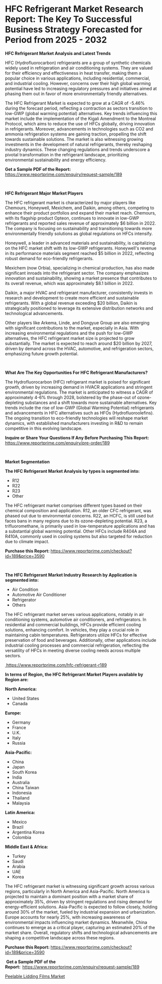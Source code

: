 <p><h1>HFC Refrigerant Market Research Report: The Key To Successful Business Strategy Forecasted for Period from 2025 - 2032</h1></p><p><strong>HFC Refrigerant Market Analysis and Latest Trends</strong></p>
<p><p>HFC (Hydrofluorocarbon) refrigerants are a group of synthetic chemicals widely used in refrigeration and air conditioning systems. They are valued for their efficiency and effectiveness in heat transfer, making them a popular choice in various applications, including residential, commercial, and industrial cooling. However, concerns over their high global warming potential have led to increasing regulatory pressures and initiatives aimed at phasing them out in favor of more environmentally friendly alternatives.</p><p>The HFC Refrigerant Market is expected to grow at a CAGR of -5.46% during the forecast period, reflecting a contraction as sectors transition to low-GWP (global warming potential) alternatives. Key trends influencing this market include the implementation of the Kigali Amendment to the Montreal Protocol, which aims to reduce the use of HFCs globally, driving innovation in refrigerants. Moreover, advancements in technologies such as CO2 and ammonia refrigeration systems are gaining traction, propelling the shift towards sustainable solutions. The market is also witnessing growing investments in the development of natural refrigerants, thereby reshaping industry dynamics. These changing regulations and trends underscore a pivotal transformation in the refrigerant landscape, prioritizing environmental sustainability and energy efficiency.</p></p>
<p><strong>Get a Sample PDF of the Report:&nbsp;</strong> <a href="https://www.reportprime.com/enquiry/request-sample/189?utm_campaign=2810&utm_medium=2&utm_source=Github&utm_content=ia&utm_term=18032025&utm_id=hfc-refrigerant">https://www.reportprime.com/enquiry/request-sample/189</a></p>
<p>&nbsp;</p>
<p><strong>HFC Refrigerant Major Market Players</strong></p>
<p><p>The HFC refrigerant market is characterized by major players like Chemours, Honeywell, Mexichem, and Daikin, among others, competing to enhance their product portfolios and expand their market reach. Chemours, with its flagship product Opteon, continues to innovate in low-GWP refrigerants and reported sales revenue of approximately $6 billion in 2022. The company is focusing on sustainability and transitioning towards more environmentally friendly solutions as global regulations on HFCs intensify.</p><p>Honeywell, a leader in advanced materials and sustainability, is capitalizing on the HFC market shift with its low-GWP refrigerants. Honeywell's revenue in its performance materials segment reached $5 billion in 2022, reflecting robust demand for eco-friendly refrigerants.</p><p>Mexichem (now Orbia), specializing in chemical production, has also made significant inroads into the refrigerant sector. The company emphasizes innovation and sustainability, showing a market presence that contributes to its overall revenue, which was approximately $8.1 billion in 2022.</p><p>Daikin, a major HVAC and refrigerant manufacturer, consistently invests in research and development to create more efficient and sustainable refrigerants. With a global revenue exceeding $20 billion, Daikin is strategically positioned to leverage its extensive distribution networks and technological advancements.</p><p>Other players like Arkema, Linde, and Dongyue Group are also emerging with significant contributions to the market, especially in Asia. With increasing environmental regulations and the push for low-GWP alternatives, the HFC refrigerant market size is projected to grow substantially. The market is expected to reach around $20 billion by 2027, driven by demand across the HVAC, automotive, and refrigeration sectors, emphasizing future growth potential.</p></p>
<p>&nbsp;</p>
<p><strong>What Are The Key Opportunities For HFC Refrigerant Manufacturers?</strong></p>
<p><p>The Hydrofluorocarbon (HFC) refrigerant market is poised for significant growth, driven by increasing demand in HVACR applications and stringent environmental regulations. The market is anticipated to witness a CAGR of approximately 4-6% through 2028, bolstered by the phase-out of ozone-depleting substances and a shift towards more sustainable alternatives. Key trends include the rise of low-GWP (Global Warming Potential) refrigerants and advancements in HFC alternatives such as HFOs (Hydrofluoroolefins). The ongoing transition to eco-friendly technologies will reshape market dynamics, with established manufacturers investing in R&D to remain competitive in this evolving landscape.</p></p>
<p><strong>Inquire or Share Your Questions If Any Before Purchasing This Report:</strong> <a href="https://www.reportprime.com/enquiry/pre-order/189?utm_campaign=2810&utm_medium=2&utm_source=Github&utm_content=ia&utm_term=18032025&utm_id=hfc-refrigerant">https://www.reportprime.com/enquiry/pre-order/189</a></p>
<p>&nbsp;</p>
<p><strong>Market Segmentation</strong></p>
<p><strong>The HFC Refrigerant Market Analysis by types is segmented into:</strong></p>
<p><ul><li>R12</li><li>R22</li><li>R23</li><li>Other</li></ul></p>
<p><p>The HFC refrigerant market comprises different types based on their chemical composition and application. R12, an older CFC refrigerant, was phased out due to environmental concerns. R22, an HCFC, is still used but faces bans in many regions due to its ozone-depleting potential. R23, a trifluoromethane, is primarily used in low-temperature applications and has a substantial global warming potential. Other HFCs include R404A and R410A, commonly used in cooling systems but also targeted for reduction due to climate impact.</p></p>
<p><strong>Purchase this Report:&nbsp;</strong><a href="https://www.reportprime.com/checkout?id=189&price=3590&utm_campaign=2810&utm_medium=2&utm_source=Github&utm_content=ia&utm_term=18032025&utm_id=hfc-refrigerant">https://www.reportprime.com/checkout?id=189&price=3590</a></p>
<p>&nbsp;</p>
<p><strong>The HFC Refrigerant Market Industry Research by Application is segmented into:</strong></p>
<p><ul><li>Air Condition</li><li>Automotive Air Conditioner</li><li>Refrigerator</li><li>Others</li></ul></p>
<p><p>The HFC refrigerant market serves various applications, notably in air conditioning systems, automotive air conditioners, and refrigerators. In residential and commercial buildings, HFCs provide efficient cooling solutions, enhancing comfort. In vehicles, they play a crucial role in maintaining cabin temperatures. Refrigerators utilize HFCs for effective preservation of food and beverages. Additionally, other applications include industrial cooling processes and commercial refrigeration, reflecting the versatility of HFCs in meeting diverse cooling needs across multiple sectors.</p></p>
<p><a href="https://www.reportprime.com/hfc-refrigerant-r189?utm_campaign=2810&utm_medium=2&utm_source=Github&utm_content=ia&utm_term=18032025&utm_id=hfc-refrigerant">&nbsp;https://www.reportprime.com/hfc-refrigerant-r189</a></p>
<p><strong>In terms of Region, the HFC Refrigerant Market Players available by Region are:</strong></p>
<p>
    <p> <strong> North America: </strong>
        <ul>
            <li>United States</li>
            <li>Canada</li>
        </ul>
        </p> 
    <p> <strong> Europe: </strong>
        <ul>
            <li>Germany</li>
            <li>France</li>
            <li>U.K.</li>
            <li>Italy</li>
            <li>Russia</li>
        </ul>
        </p> 
    <p> <strong> Asia-Pacific: </strong>
        <ul>
            <li>China</li>
            <li>Japan</li>
            <li>South Korea</li>
            <li>India</li>
            <li>Australia</li>
            <li>China Taiwan</li>
            <li>Indonesia</li>
            <li>Thailand</li>
            <li>Malaysia</li>
        </ul>
        </p> 
    <p> <strong> Latin America: </strong>
        <ul>
            <li>Mexico</li>
            <li>Brazil</li>
            <li>Argentina Korea</li>
            <li>Colombia</li>
        </ul>
        </p> 
    <p> <strong> Middle East & Africa: </strong>
        <ul>
            <li>Turkey</li>
            <li>Saudi</li>
            <li>Arabia</li>
            <li>UAE</li>
            <li>Korea</li>
        </ul>
    </p>
    </p>
<p><p>The HFC refrigerant market is witnessing significant growth across various regions, particularly in North America and Asia-Pacific. North America is projected to maintain a dominant position with a market share of approximately 35%, driven by stringent regulations and rising demand for energy-efficient solutions. Asia-Pacific is expected to follow closely, holding around 30% of the market, fueled by industrial expansion and urbanization. Europe accounts for nearly 25%, with increasing awareness of environmental impacts influencing market dynamics. Meanwhile, China continues to emerge as a critical player, capturing an estimated 20% of the market share. Overall, regulatory shifts and technological advancements are shaping a competitive landscape across these regions.</p></p>
<p><strong>Purchase this Report: </strong><a href="https://www.reportprime.com/checkout?id=189&price=3590&utm_campaign=2810&utm_medium=2&utm_source=Github&utm_content=ia&utm_term=18032025&utm_id=hfc-refrigerant">https://www.reportprime.com/checkout?id=189&price=3590</a></p>
<p>&nbsp;<strong>Get a Sample PDF of the Report:&nbsp;&nbsp;</strong><a href="https://www.reportprime.com/enquiry/request-sample/189?utm_campaign=2810&utm_medium=2&utm_source=Github&utm_content=ia&utm_term=18032025&utm_id=hfc-refrigerant">https://www.reportprime.com/enquiry/request-sample/189</a></p>
<p><strong></strong></p>
<p><p><a href="https://github.com/mathastilley812967/Market-Research-Report-List-1/blob/main/peelable-lidding-films-market.md?utm_campaign=2810&utm_medium=2&utm_source=Github&utm_content=ia&utm_term=18032025&utm_id=hfc-refrigerant">Peelable Lidding Films Market</a></p></p>